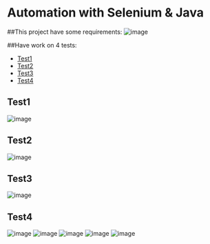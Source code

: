 # Automation with Selenium & Java 

##This project have some requirements: 
![image](https://github.com/user-attachments/assets/a4e6358a-3fd2-42bb-aada-e959b375c735)


##Have work on 4 tests: 
- [Test1](#test1)
- [Test2](#test2)
- [Test3](#test3)
- [Test4](#test4)


## Test1
![image](https://github.com/user-attachments/assets/34ef2562-3c98-4b7f-96a8-c09bad9fdafd)


## Test2
![image](https://github.com/user-attachments/assets/c596056e-740b-4086-ae32-69ba06cd61e6)


## Test3
![image](https://github.com/user-attachments/assets/4113f39b-669c-4eec-8976-29e399d1b2fd)


## Test4
![image](https://github.com/user-attachments/assets/68d51df2-cf84-40be-8e79-2dfce1873408)
![image](https://github.com/user-attachments/assets/d660dbf8-43a1-4044-a138-0dbb4328bfc3)
![image](https://github.com/user-attachments/assets/90f63c8a-838c-40eb-ae60-49352d59b6ee)
![image](https://github.com/user-attachments/assets/d167b3b9-37dd-4ab0-9d43-d897c5f5ab2c)
![image](https://github.com/user-attachments/assets/0edab750-fe42-4faa-be0c-d6c4cd8f27a3)









